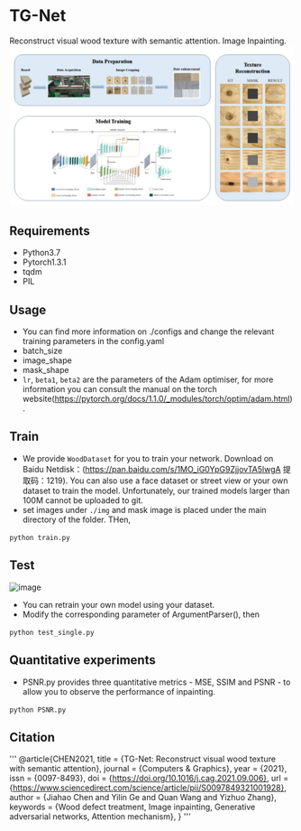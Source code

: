 # TG-Net
Reconstruct visual wood texture with semantic attention. Image Inpainting. 
![image](https://github.com/NEFUJoeyChen/TG-Net/blob/main/img/train/Graphical%20Abstract.jpg)

## Requirements
- Python3.7
- Pytorch1.3.1
- tqdm
- PIL

## Usage
- You can find more information on ./configs and change the relevant training parameters in the config.yaml
- batch_size
- image_shape
- mask_shape
- `lr`, `beta1`, `beta2` are the parameters of the Adam optimiser, for more information you can consult the manual on the torch website(https://pytorch.org/docs/1.1.0/_modules/torch/optim/adam.html).

## Train
- We provide `WoodDataset` for you to train your network. Download on Baidu Netdisk：(https://pan.baidu.com/s/1MO_iG0YpG9ZjjovTA5lwgA 
提取码：1219). You can also use a face dataset or street view or your own dataset to train the model. Unfortunately, our trained models larger than 100M cannot be uploaded to git.
- set images under `./img` and mask image is placed under the main directory of the folder. THen,

```python train.py```

## Test
![image](https://github.com/NEFUJoeyChen/TG-Net/blob/main/img/train/ex1.jpg)
- You can retrain your own model using your dataset.
- Modify the corresponding parameter of ArgumentParser(), then

```python test_single.py```

## Quantitative experiments
- PSNR.py provides three quantitative metrics - MSE, SSIM and PSNR - to allow you to observe the performance of inpainting.

```python PSNR.py```

## Citation
'''
@article{CHEN2021,
title = {TG-Net: Reconstruct visual wood texture with semantic attention},
journal = {Computers & Graphics},
year = {2021},
issn = {0097-8493},
doi = {https://doi.org/10.1016/j.cag.2021.09.006},
url = {https://www.sciencedirect.com/science/article/pii/S0097849321001928},
author = {Jiahao Chen and Yilin Ge and Quan Wang and Yizhuo Zhang},
keywords = {Wood defect treatment, Image inpainting, Generative adversarial networks, Attention mechanism},
}
'''
